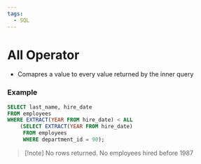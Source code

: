 ```yaml
---
tags:
  - SQL
---
```

# All Operator
- Comapres a value to every value returned by the inner query


### Example
```SQL
SELECT last_name, hire_date
FROM employees
WHERE EXTRACT(YEAR FROM hire_date) < ALL
	(SELECT EXTRACT(YEAR FROM hire_date)
	 FROM employees
	 WHERE department_id = 90);
```
>[!note] No rows returned. No employees hired before 1987


